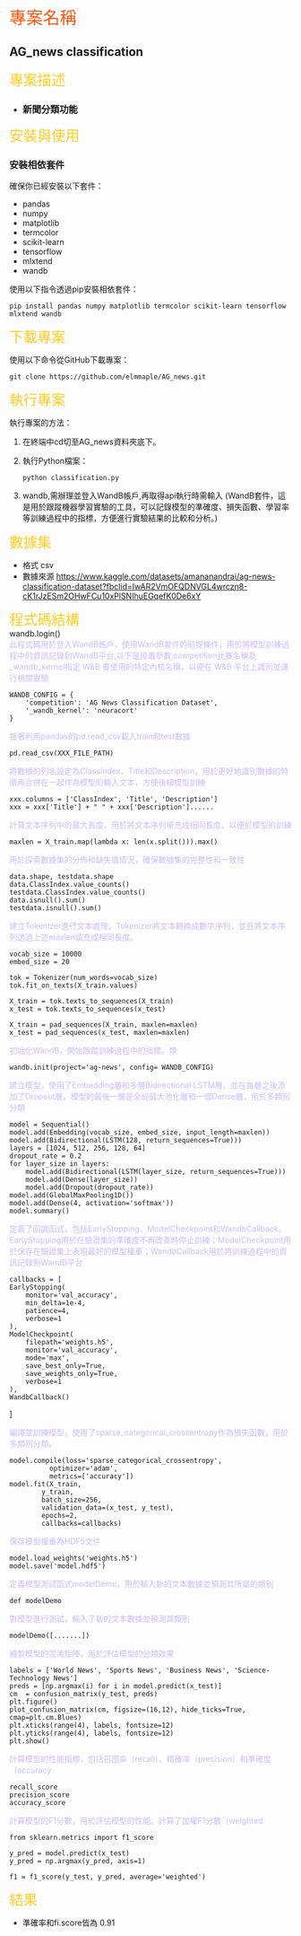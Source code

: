  <style>
    .step {
        color: #CCBBFF;
    }
    .title {
        color: #FF5511;
        font-size:30px;
    }
    .second-title {
        color: #FFCC22;
        font-size:25px;
    }
</style>

 <div class = "title">專案名稱</div>
 
## AG_news classification

<div class = "second-title"> 專案描述 </div>

- ### 新聞分類功能

<div class = "second-title"> 安裝與使用 </div>

### 安裝相依套件

確保你已經安裝以下套件：

- pandas
- numpy
- matplotlib
- termcolor
- scikit-learn
- tensorflow
- mlxtend
- wandb

使用以下指令透過pip安裝相依套件：

```
pip install pandas numpy matplotlib termcolor scikit-learn tensorflow mlxtend wandb
```

<div class = "second-title">下載專案</div>

使用以下命令從GitHub下載專案：

```
git clone https://github.com/elmmaple/AG_news.git
```

<div class = "second-title">執行專案</div>


執行專案的方法：

1. 在終端中cd切至AG_news資料夾底下。

2. 執行Python檔案：

   ```
   python classification.py
   ```
3. wandb,需辦理並登入WandB帳戶,再取得api執行時需輸入
(WandB套件，這是用於跟蹤機器學習實驗的工具，可以記錄模型的準確度、損失函數、學習率等訓練過程中的指標，方便進行實驗結果的比較和分析。)

<div class = "second-title">數據集</div>

- 格式 csv
- 數據來源 https://www.kaggle.com/datasets/amananandrai/ag-news-classification-dataset?fbclid=IwAR2VmOFQDNVGL4wrczn8-cK1rJzESm2OHwFCu10xPlSNIhuEGqefK0De6xY

<div class = "second-title">程式碼結構</div>
    wandb.login()
<div class = "step">此程式碼用於登入WandB帳戶，使用WandB套件的前提條件，用於將模型訓練過程中的資訊記錄到WandB平台,以下是設置參數,competition比賽名稱及_wandb_kernel指定 W&B 要使用的特定內核名稱，以便在 W&B 平台上識別並運行相關實驗</div>

    WANDB_CONFIG = {
        'competition': 'AG News Classification Dataset', 
        '_wandb_kernel': 'neuracort'
    }

<div class = "step">接著利用pandas的pd.read_csv載入train和test數據</div>

    pd.read_csv(XXX_FILE_PATH)

<div class = "step">將數據的列名設定為ClassIndex、Title和Description，用於更好地識別數據的特徵再合併在一起作為模型的輸入文本，方便後續模型訓練</div>

    xxx.columns = ['ClassIndex', 'Title', 'Description']
    xxx = xxx['Title'] + " " + xxx['Description']......

<div class = "step">計算文本序列中的最大長度，用於將文本序列填充成相同長度，以便於模型的訓練</div>

    maxlen = X_train.map(lambda x: len(x.split())).max()

<div class = "step">用於探索數據集的分佈和缺失值情況，確保數據集的完整性和一致性</div>

    data.shape, testdata.shape
    data.ClassIndex.value_counts()
    testdata.ClassIndex.value_counts()
    data.isnull().sum()
    testdata.isnull().sum()

<div class = "step">建立Tokenizer進行文本處理。Tokenizer將文本轉換成數字序列，並且將文本序列透過上述maxlen填充成相同長度。</div>

    vocab_size = 10000
    embed_size = 20

    tok = Tokenizer(num_words=vocab_size)
    tok.fit_on_texts(X_train.values)

    X_train = tok.texts_to_sequences(X_train)
    x_test = tok.texts_to_sequences(x_test)

    X_train = pad_sequences(X_train, maxlen=maxlen)
    x_test = pad_sequences(x_test, maxlen=maxlen)


<div class = "step">初始化WandB，開始跟蹤訓練過程中的指標。類</div>

    wandb.init(project='ag-news', config= WANDB_CONFIG)

<div class = "step">建立模型，使用了Embedding層和多層Bidirectional LSTM層，並在每層之後添加了Dropout層。模型的最後一層是全局最大池化層和一個Dense層，用於多類別分類</div>

    model = Sequential()
    model.add(Embedding(vocab_size, embed_size, input_length=maxlen))
    model.add(Bidirectional(LSTM(128, return_sequences=True))) 
    layers = [1024, 512, 256, 128, 64]
    dropout_rate = 0.2
    for layer_size in layers:
        model.add(Bidirectional(LSTM(layer_size, return_sequences=True)))
        model.add(Dense(layer_size))
        model.add(Dropout(dropout_rate))
    model.add(GlobalMaxPooling1D())
    model.add(Dense(4, activation='softmax'))
    model.summary()

<div class = "step"> 定義了回調函式，包括EarlyStopping、ModelCheckpoint和WandbCallback。EarlyStopping用於在驗證集的準確度不再改善時停止訓練；ModelCheckpoint用於保存在驗證集上表現最好的模型權重；WandbCallback用於將訓練過程中的資訊記錄到WandB平台</div>

    callbacks = [
    EarlyStopping(
        monitor='val_accuracy',
        min_delta=1e-4,
        patience=4,
        verbose=1
    ),
    ModelCheckpoint(
        filepath='weights.h5',
        monitor='val_accuracy', 
        mode='max', 
        save_best_only=True,
        save_weights_only=True,
        verbose=1
    ),
    WandbCallback()
]

<div class = "step"> 編譯並訓練模型，使用了sparse_categorical_crossentropy作為損失函數，用於多類別分類。</div>

    model.compile(loss='sparse_categorical_crossentropy',
              optimizer='adam', 
              metrics=['accuracy']) 
    model.fit(X_train, 
            y_train, 
            batch_size=256, 
            validation_data=(x_test, y_test), 
            epochs=2, 
            callbacks=callbacks)

<div class = "step"> 保存模型權重為HDF5文件 </div>

    model.load_weights('weights.h5')
    model.save('model.hdf5')

<div class = "step"> 定義模型測試函式modelDemo，用於輸入新的文本數據並預測其所屬的類別</div>

    def modelDemo
<div class = "step">
    對模型進行測試，輸入了新的文本數據並預測其類別
</div>
    
    modelDemo([.......])

<div class = "step">繪製模型的混淆矩陣，用於評估模型的分類效果</div>
    
    labels = ['World News', 'Sports News', 'Business News', 'Science-Technology News']
    preds = [np.argmax(i) for i in model.predict(x_test)]
    cm  = confusion_matrix(y_test, preds)
    plt.figure()
    plot_confusion_matrix(cm, figsize=(16,12), hide_ticks=True, cmap=plt.cm.Blues)
    plt.xticks(range(4), labels, fontsize=12)
    plt.yticks(range(4), labels, fontsize=12)
    plt.show()

<div class = "step">計算模型的性能指標，包括召回率（recall）、精確率（precision）和準確度（accuracy</div>

    recall_score
    precision_score
    accuracy_score
    
<div class = "step"> 計算模型的F1分數，用於評估模型的性能。計算了加權F1分數（weighted</div>

    from sklearn.metrics import f1_score

    y_pred = model.predict(x_test)
    y_pred = np.argmax(y_pred, axis=1)

    f1 = f1_score(y_test, y_pred, average='weighted')
<div class = "second-title"> 結果</div>

- 準確率和fi.score皆為 0.91